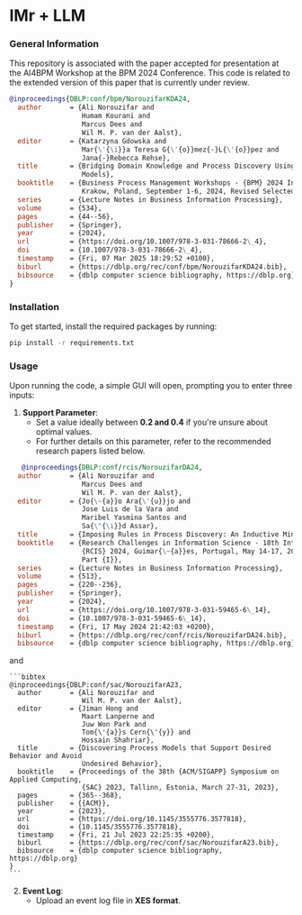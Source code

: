 # IMr + LLM
### General Information
This repository is associated with the paper accepted for presentation at the AI4BPM Workshop at the BPM 2024 Conference. This code is related to the extended version of this paper that is currently under review.

```bibtex
@inproceedings{DBLP:conf/bpm/NorouzifarKDA24,
  author       = {Ali Norouzifar and
                  Humam Kourani and
                  Marcus Dees and
                  Wil M. P. van der Aalst},
  editor       = {Katarzyna Gdowska and
                  Mar{\'{\i}}a Teresa G{\'{o}}mez{-}L{\'{o}}pez and
                  Jana{-}Rebecca Rehse},
  title        = {Bridging Domain Knowledge and Process Discovery Using Large Language
                  Models},
  booktitle    = {Business Process Management Workshops - {BPM} 2024 International Workshops,
                  Krakow, Poland, September 1-6, 2024, Revised Selected Papers},
  series       = {Lecture Notes in Business Information Processing},
  volume       = {534},
  pages        = {44--56},
  publisher    = {Springer},
  year         = {2024},
  url          = {https://doi.org/10.1007/978-3-031-78666-2\_4},
  doi          = {10.1007/978-3-031-78666-2\_4},
  timestamp    = {Fri, 07 Mar 2025 18:29:52 +0100},
  biburl       = {https://dblp.org/rec/conf/bpm/NorouzifarKDA24.bib},
  bibsource    = {dblp computer science bibliography, https://dblp.org},
}
```

### Installation

To get started, install the required packages by running:

```bash
pip install -r requirements.txt
```

### Usage

Upon running the code, a simple GUI will open, prompting you to enter three inputs:

1. **Support Parameter**:
   - Set a value ideally between **0.2 and 0.4** if you're unsure about optimal values.
   - For further details on this parameter, refer to the recommended research papers listed below.
    
```bibtex
   @inproceedings{DBLP:conf/rcis/NorouzifarDA24,
  author       = {Ali Norouzifar and
                  Marcus Dees and
                  Wil M. P. van der Aalst},
  editor       = {Jo{\~{a}}o Ara{\'{u}}jo and
                  Jose Luis de la Vara and
                  Maribel Yasmina Santos and
                  Sa{\"{\i}}d Assar},
  title        = {Imposing Rules in Process Discovery: An Inductive Mining Approach},
  booktitle    = {Research Challenges in Information Science - 18th International Conference,
                  {RCIS} 2024, Guimar{\~{a}}es, Portugal, May 14-17, 2024, Proceedings,
                  Part {I}},
  series       = {Lecture Notes in Business Information Processing},
  volume       = {513},
  pages        = {220--236},
  publisher    = {Springer},
  year         = {2024},
  url          = {https://doi.org/10.1007/978-3-031-59465-6\_14},
  doi          = {10.1007/978-3-031-59465-6\_14},
  timestamp    = {Fri, 17 May 2024 21:42:03 +0200},
  biburl       = {https://dblp.org/rec/conf/rcis/NorouzifarDA24.bib},
  bibsource    = {dblp computer science bibliography, https://dblp.org}}
```
   and 

    ```bibtex
    @inproceedings{DBLP:conf/sac/NorouzifarA23,
      author       = {Ali Norouzifar and
                      Wil M. P. van der Aalst},
      editor       = {Jiman Hong and
                      Maart Lanperne and
                      Juw Won Park and
                      Tom{\'{a}}s Cern{\'{y}} and
                      Hossain Shahriar},
      title        = {Discovering Process Models that Support Desired Behavior and Avoid
                      Undesired Behavior},
      booktitle    = {Proceedings of the 38th {ACM/SIGAPP} Symposium on Applied Computing,
                      {SAC} 2023, Tallinn, Estonia, March 27-31, 2023},
      pages        = {365--368},
      publisher    = {{ACM}},
      year         = {2023},
      url          = {https://doi.org/10.1145/3555776.3577818},
      doi          = {10.1145/3555776.3577818},
      timestamp    = {Fri, 21 Jul 2023 22:25:35 +0200},
      biburl       = {https://dblp.org/rec/conf/sac/NorouzifarA23.bib},
      bibsource    = {dblp computer science bibliography, https://dblp.org}
    }
    ```


2. **Event Log**:
   - Upload an event log file in **XES format**.

```